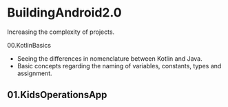 # BuildingAndroid2.0
Increasing the complexity of projects.

00.KotlinBasics
  - Seeing the differences in nomenclature between Kotlin and Java.
  - Basic concepts regarding the naming of variables, constants, types and assignment.

01.KidsOperationsApp
  - 